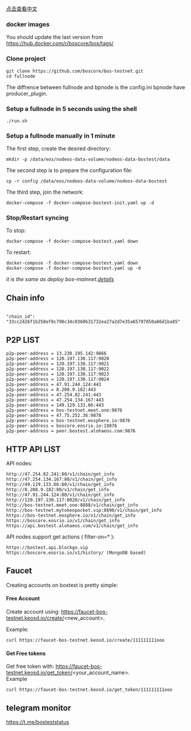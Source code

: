 
[点击查看中文](README_CN.md)

### docker images 
You should update the last version from https://hub.docker.com/r/boscore/bos/tags/

### Clone project

```
git clone https://github.com/boscore/bos-testnet.git
cd fullnode
```
The diffrence between fullnode and bpnode is the config.ini bpnode have producer_plugin.
### Setup a fullnode in 5 seconds using the shell

```
./run.sh
```

### Setup a fullnode manually in 1 minute

The first step, create the desired directory:

```
mkdir -p /data/eos/nodeos-data-volume/nodeos-data-bostest/data
```

The second step is to prepare the configuration file:

```
cp -r config /data/eos/nodeos-data-volume/nodeos-data-bostest
```

The third step, join the network:

```
docker-compose -f docker-compose-bostest-init.yaml up -d
```

### Stop/Restart syncing

To stop:

```
docker-compose -f docker-compose-bostest.yaml down
```

To restart:

```
docker-compose -f docker-compose-bostest.yaml down
docker-compose -f docker-compose-bostest.yaml up -d
```
*it is the same as deploy bos-mainnet.[details](https://github.com/boscore/bos-testnet/blob/master/deploy-mainnetbp.md)*

## Chain info

```

"chain_id": "33cc2426f1b258ef8c798c34c0360b31732ea27a2d7e35a65797850a86d1ba85"

```

## P2P LIST

```
p2p-peer-address = 13.230.195.142:9866
p2p-peer-address = 120.197.130.117:9020
p2p-peer-address = 120.197.130.117:9021
p2p-peer-address = 120.197.130.117:9022
p2p-peer-address = 120.197.130.117:9023
p2p-peer-address = 120.197.130.117:9024
p2p-peer-address = 47.91.244.124:443
p2p-peer-address = 8.208.9.182:443
p2p-peer-address = 47.254.82.241:443
p2p-peer-address = 47.254.134.167:443
p2p-peer-address = 149.129.133.66:443
p2p-peer-address = bos-testnet.meet.one:9876
p2p-peer-address = 47.75.252.36:9878
p2p-peer-address = bos-testnet.eosphere.io:9876
p2p-peer-address = boscore.eosrio.io:19876
p2p-peer-address = peer.bostest.alohaeos.com:9876
```


## HTTP API LIST

API nodes:
```
http://47.254.82.241:80/v1/chain/get_info 
http://47.254.134.167:80/v1/chain/get_info 
http://49.129.133.66:80/v1/chain/get_info 
http://8.208.9.182:80/v1/chain/get_info 
http://47.91.244.124:80/v1/chain/get_info 
http://120.197.130.117:8020/v1/chain/get_info
http://bos-testnet.meet.one:8888/v1/chain/get_info
http://bos-testnet.mytokenpocket.vip:8890/v1/chain/get_info
https://bos-testnet.eosphere.io/v1/chain/get_info
https://boscore.eosrio.io/v1/chain/get_info
https://api.bostest.alohaeos.com/v1/chain/get_info
```

API nodes support get actions ( filter-on=* ):
```
https://bostest.api.blockgo.vip
https://boscore.eosrio.io/v1/history/ (MongoDB based)
```

## Faucet

Creating accounts on bostest is pretty simple:

#### Free Account
Create account using: https://faucet-bos-testnet.keosd.io/create/<new_account>.


Example:
```
curl https://faucet-bos-testnet.keosd.io/create/111111111ooo
```


#### Get Free tokens
Get free token with: https://faucet-bos-testnet.keosd.io/get_token/<your_account_name>.  
Example
```
curl https://faucet-bos-testnet.keosd.io/get_token/111111111ooo
```


## telegram monitor 
https://t.me/bosteststatus 

